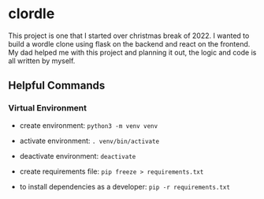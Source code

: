 # clordle

This project is one that I started over christmas break of 2022. I wanted to build a wordle clone using flask on the backend and react on the frontend.
My dad helped me with this project and planning it out, the logic and code is all written by myself.

## Helpful Commands

### Virtual Environment

* create environment: `python3 -m venv venv`

* activate environment: `. venv/bin/activate`

* deactivate environment: `deactivate`

* create requirements file: `pip freeze > requirements.txt`

* to install dependencies as a developer: `pip -r requirements.txt`